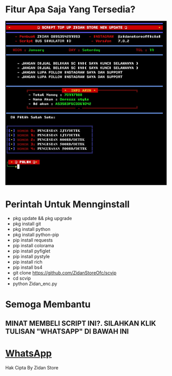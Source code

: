 # Fitur Apa Saja Yang Tersedia?

![alt txt](https://github.com/ZidanStoreOfc/scvip/blob/main/ZIDAN%20STORE.jpg?raw=true)

# Perintah Untuk Mennginstall

- pkg update && pkg upgrade
- pkg install git
- pkg install python
- pkg install python-pip
- pip install requests
- pip install colorama
- pip install pyfiglet
- pip install pystyle
- pip install rich
- pip install bs4
- git clone https://github.com/ZidanStoreOfc/scvip
- cd scvip
- python Zidan_enc.py

# Semoga Membantu

## MINAT MEMBELI SCRIPT INI?. SILAHKAN KLIK TULISAN "WHATSAPP" DI BAWAH INI

# [WhatsApp](https://wa.me/62895354291993)

Hak Cipta By Zidan Store
